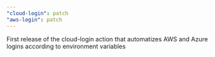 ```yaml
---
"cloud-login": patch
"aws-login": patch
---
```


First release of the cloud-login action that automatizes AWS and Azure logins according to environment variables
